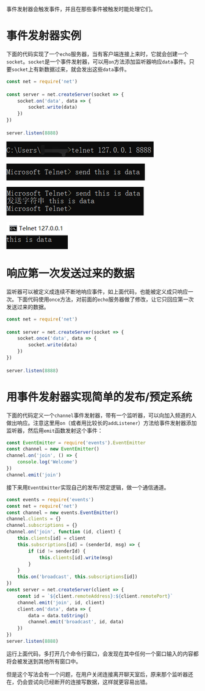 事件发射器会触发事件，并且在那些事件被触发时能处理它们。

# 事件发射器实例

下面的代码实现了一个`echo`服务器，当有客户端连接上来时，它就会创建一个`socket`。`socket`是一个事件发射器，可以用`on`方法添加监听器响应`data`事件。只要`socket`上有新数据过来，就会发出这些`data`事件。

```js
const net = require('net')

const server = net.createServer(socket => {
    socket.on('data', data => {
        socket.write(data)
    })
})

server.listen(8888)
```

![image-20210923011256567](./img/1.png)

![image-20210923011322558](./img/2.png)

![image-20210923011332757](./img/3.png)

![image-20210923011342692](./img/4.png)

# 响应第一次发送过来的数据

监听器可以被定义成连续不断地响应事件，如上面代码，也能被定义成只响应一次。下面代码使用`once`方法，对前面的`echo`服务器做了修改，让它只回应第一次发送过来的数据。

```js
const net = require('net')

const server = net.createServer(socket => {
    socket.once('data', data => {
        socket.write(data)
    })
})

server.listen(8888)
```



# 用事件发射器实现简单的发布/预定系统

下面的代码定义一个`channel`事件发射器，带有一个监听器，可以向加入频道的人做出响应。注意这里用`on`（或者用比较长的`addListener`）方法给事件发射器添加监听器，然后用`emit`函数发射这个事件：

```js
const EventEmitter = require('events').EventEmitter
const channel = new EventEmitter()
channel.on('join', () => {
    console.log('Welcome')
})
channel.emit('join')
```

接下来用`EventEmitter`实现自己的发布/预定逻辑，做一个通信通道。

```js
const events = require('events')
const net = require('net')
const channel = new events.EventEmitter()
channel.clients = {}
channel.subscriptions = {}
channel.on('join', function (id, client) {
    this.clients[id] = client
    this.subscriptions[id] = (senderId, msg) => {
        if (id != senderId) {
            this.clients[id].write(msg)
        }
    }
    this.on('broadcast', this.subscriptions[id])
})
const server = net.createServer(client => {
    const id = `${client.remoteAddress}:${client.remotePort}`
    channel.emit('join', id, client)
    client.on('data', data => {
        data = data.toString()
        channel.emit('broadcast', id, data)
    })
})
server.listen(8888)
```

运行上面代码，多打开几个命令行窗口，会发现在其中任何一个窗口输入的内容都将会被发送到其他所有窗口中。

但是这个写法会有一个问题，在用户关闭连接离开聊天室后，原来那个监听器还在，仍会尝试向已经断开的连接写数据，这样就更容易出错。
